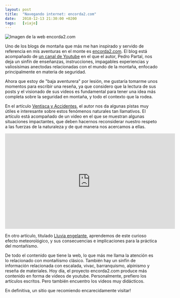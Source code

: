 ```yaml
---
layout: post
title:  "Navegando internet: encorda2.com"
date:   2018-12-13 21:30:00 +0200
tags:	[viaje]
---
```


![Imagen de la web encorda2.com][encorda2_img]

Uno de los blogs de montaña que más me han inspirado y servido de referencia
en mis aventuras en el monte es [encorda2.com][encorda2.com]. El blog está
acompañado de [un canal de Youtube][youtube] en el que el autor, Pedro Partal,
nos deja un sinfín de enseñanzas, instrucciones, impagables experiencias y
valiosísimas anectodas relacionadas con el mundo de la montaña, enfocado
principalmente en materia de seguridad.

<!--more-->

Ahora que estoy de "baja aventurera" por lesión, me gustaría tomarme unos
momentos para escribir una reseña, ya que considero que la lectura de sus posts
y el visionado de sus videos es fundamental para tener una idea más completa
sobre la seguridad en montaña, y todo el contexto que la rodea.

En el artículo [Ventisca y Accidentes][ventisca], el autor nos da algunas
pistas muy útiles e interesante sobre estos fenómenos naturales tan llamativos.
El artículo está acompañado de un video en el que se muestran algunas
situaciones impactantes, que deben hacernos reconsiderar nuestro respeto a las
fuerzas de la naturaleza y de qué manera nos acercamos a ellas.

<center>
<iframe width="560" height="315"
	src="https://www.youtube-nocookie.com/embed/e8JlSJ9sUUg"
	frameborder="0" allow="accelerometer; autoplay; encrypted-media;
	gyroscope; picture-in-picture" allowfullscreen>
</iframe>
</center>

En otro artículo, titulado [Lluvia engelante][lluvia], aprendemos de este
curioso efecto meteorológico, y sus consecuencias e implicaciones para la
práctica del montañismo.

De todo el contenido que tiene la web, lo que más me llama la atención es lo
relacionado con montañismo clásico. También hay un sinfín de información
relacionada con escalada, vivac, barranquismo, alpinismo y reseña de
materiales.
Hoy día, el proyecto encorda2.com produce más contenido en forma de videos de
youtube. Personalmente, prefiero los artículos escritos. Pero también encuentro
los videos muy didácticos.

En definitiva, un sitio que recomiendo encarecidamente visitar!

[encorda2.com]:	https://encorda2.com/
[youtube]:	https://www.youtube.com/user/Encorda2
[encorda2_img]:	{{site.url}}/assets/20190122-encorda2.png
[ventisca]:	https://encorda2.com/2014/02/17/ventisca-y-accidentes/
[lluvia]:	https://encorda2.com/2015/02/05/lluvia-engelante/
